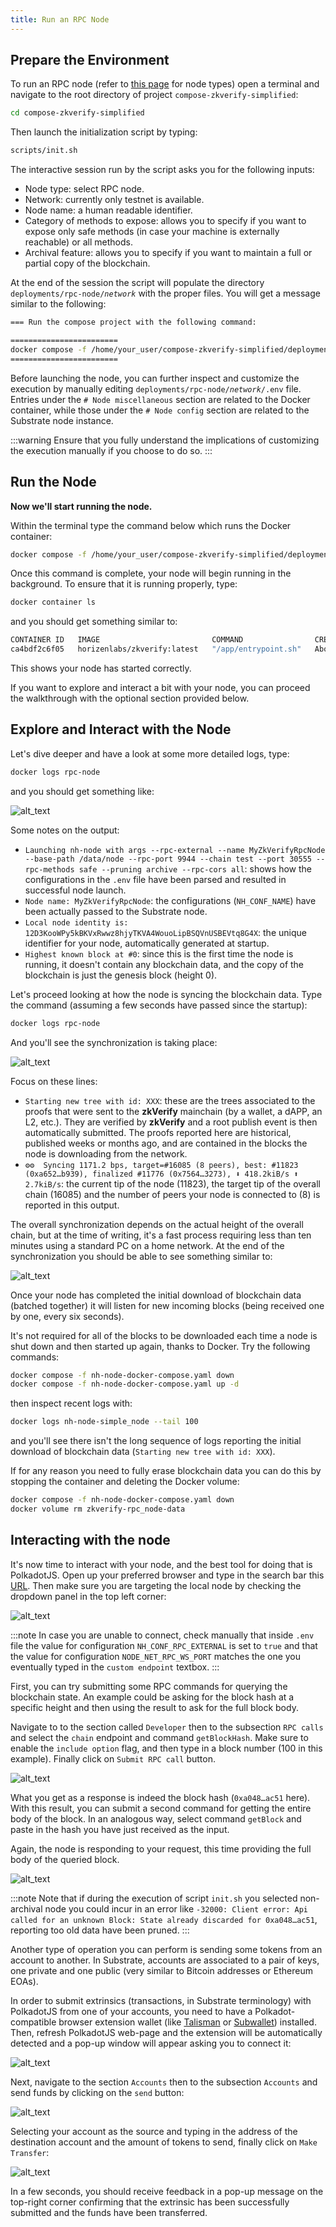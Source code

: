 ```yaml
---
title: Run an RPC Node
---
```


## Prepare the Environment

To run an RPC node (refer to [this page](../01-getting_started.md#node-types.md) for node types) open a terminal and navigate to the root directory of project `compose-zkverify-simplified`:

```bash
cd compose-zkverify-simplified
```

Then launch the initialization script by typing:

```bash
scripts/init.sh
```

The interactive session run by the script asks you for the following inputs:

- Node type: select RPC node.
- Network: currently only testnet is available.
- Node name: a human readable identifier.
- Category of methods to expose: allows you to specify if you want to expose only safe methods (in case your machine is externally reachable) or all methods.
- Archival feature: allows you to specify if you want to maintain a full or partial copy of the blockchain.

At the end of the session the script will populate the directory `deployments/rpc-node/`*`network`* with the proper files.  You will get a message similar to the following:

```bash
=== Run the compose project with the following command:

========================
docker compose -f /home/your_user/compose-zkverify-simplified/deployments/rpc-node/testnet/docker-compose.yml up -d
========================
```

Before launching the node, you can further inspect and customize the execution by manually editing `deployments/rpc-node/`*`network`*`/.env` file. Entries under the `# Node miscellaneous` section are related to the Docker container, while those under the `# Node config` section are related to the Substrate node instance.

:::warning
Ensure that you fully understand the implications of customizing the execution manually if you choose to do so.
:::

## Run the Node

**Now we'll start running the node.**

Within the terminal type the command below which runs the Docker container:

```bash
docker compose -f /home/your_user/compose-zkverify-simplified/deployments/rpc-node/testnet/docker-compose.yml up -d
```

Once this command is complete, your node will begin running in the background. To ensure that it is running properly, type:

```bash
docker container ls
```

and you should get something similar to:

```bash
CONTAINER ID   IMAGE                         COMMAND                CREATED              STATUS              NAMES
ca4bdf2c6f05   horizenlabs/zkverify:latest   "/app/entrypoint.sh"   About a minute ago   Up About a minute   rpc-node
```

This shows your node has started correctly.

If you want to explore and interact a bit with your node, you can proceed the walkthrough with the optional section provided below.

## Explore and Interact with the Node

Let's dive deeper and have a look at some more detailed logs, type:

```bash
docker logs rpc-node
```

and you should get something like:

![alt_text](./img/node_start.png)

Some notes on the output:

- `Launching nh-node with args --rpc-external --name MyZkVerifyRpcNode --base-path /data/node --rpc-port 9944 --chain test --port 30555 --rpc-methods safe --pruning archive --rpc-cors all`: shows how the configurations in the `.env` file have been parsed and resulted in successful node launch.
- `Node name: MyZkVerifyRpcNode`: the configurations (`NH_CONF_NAME`) have been actually passed to the Substrate node.
- `Local node identity is: 12D3KooWPy5kBKVxRwwz8hjyTKVA4WouoLipBSQVnUSBEVtq8G4X`: the unique identifier for your node, automatically generated at startup.
- `Highest known block at #0`: since this is the first time the node is running, it doesn't contain any blockchain data, and the copy of the blockchain is just the genesis block (height 0).

Let's proceed looking at how the node is syncing the blockchain data. Type the command (assuming a few seconds have passed since the startup):

```bash
docker logs rpc-node
```

And you'll see the synchronization is taking place:

![alt_text](./img/node_syncing.png)

Focus on these lines:

- `Starting new tree with id: XXX`: these are the trees associated to the proofs that were sent to the **zkVerify** mainchain (by a wallet, a dAPP, an L2, etc.). They are verified by **zkVerify** and a root publish event is then automatically submitted. The proofs reported here are historical, published weeks or months ago, and are contained in the blocks the node is downloading from the network.
- `⚙⚙️  Syncing 1171.2 bps, target=#16085 (8 peers), best: #11823 (0xa652…b939), finalized #11776 (0x7564…3273), ⬇ 418.2kiB/s ⬆ 2.7kiB/s`: the current tip of the node (11823), the target tip of the overall chain (16085) and the number of peers your node is connected to (8) is reported in this output.

The overall synchronization depends on the actual height of the overall chain, but at the time of writing, it's a fast process requiring less than ten minutes using a standard PC on a home network. At the end of the synchronization you should be able to see something similar to:

![alt_text](./img/node_synced.png)

Once your node has completed the initial download of blockchain data (batched together) it will listen for new incoming blocks (being received one by one, every six seconds).

It's not required for all of the blocks to be downloaded each time a node is shut down and then started up again, thanks to Docker.  Try the following commands:

```bash
docker compose -f nh-node-docker-compose.yaml down
docker compose -f nh-node-docker-compose.yaml up -d
```

then inspect recent logs with:

```bash
docker logs nh-node-simple_node --tail 100
```

and you'll see there isn't the long sequence of logs reporting the initial download of blockchain data (`Starting new tree with id: XXX`).

If for any reason you need to fully erase blockchain data you can do this by stopping the container and deleting the Docker volume:

```bash
docker compose -f nh-node-docker-compose.yaml down
docker volume rm zkverify-rpc_node-data
```

## Interacting with the node

It's now time to interact with your node, and the best tool for doing that is PolkadotJS. Open up your preferred browser and type in the search bar this [URL](https://polkadot.js.org/apps/#/explorer). Then make sure you are targeting the local node by checking the dropdown panel in the top left corner:

![alt_text](./img/polkadotjs_check_network.png)

:::note
In case you are unable to connect, check manually that inside `.env` file the value for configuration `NH_CONF_RPC_EXTERNAL` is set to `true` and that the value for configuration `NODE_NET_RPC_WS_PORT` matches the one you eventually typed in the `custom endpoint` textbox.
:::

First, you can try submitting some RPC commands for querying the blockchain state. An example could be asking for the block hash at a specific height and then using the result to ask for the full block body.

Navigate to to the section called `Developer` then to the subsection `RPC calls` and select the `chain` endpoint and command `getBlockHash`. Make sure to enable the `include option` flag, and then type in a block number (100 in this example).  Finally click on `Submit RPC call` button.

![alt_text](./img/polkadotjs_query_block_hash.png)

What you get as a response is indeed the block hash (`0xa048…ac51` here).  With this result, you can submit a second command for getting the entire body of the block. In an analogous way, select command `getBlock` and paste in the hash you have just received as the input.

Again, the node is responding to your request, this time providing the full body of the queried block.

![alt_text](./img/polkadotjs_query_block.png)

:::note
Note that if during the execution of script `init.sh` you selected non-archival node you could incur in an error like `-32000: Client error: Api called for an unknown Block: State already discarded for 0xa048…ac51`, reporting too old data have been pruned.
:::

Another type of operation you can perform is sending some tokens from an account to another.  In Substrate, accounts are associated to a pair of keys, one private and one public (very similar to Bitcoin addresses or Ethereum EOAs).

In order to submit extrinsics (transactions, in Substrate terminology) with PolkadotJS from one of your accounts, you need to have a Polkadot-compatible browser extension wallet (like [Talisman](https://docs.zkverify.io/tutorials/connect-a-wallet#using-talisman) or [Subwallet](https://docs.zkverify.io/tutorials/connect-a-wallet#using-talisman)) installed. Then, refresh PolkadotJS web-page and the extension will be automatically detected and a pop-up window will appear asking you to connect it:

![alt_text](./img/talisman_connect.png)

Next, navigate to the section `Accounts` then to the subsection `Accounts` and send funds by clicking on the `send` button:

![alt_text](./img/polkadotjs_send_tokens.png)

Selecting your account as the source and typing in the address of the destination account and the amount of tokens to send, finally click on `Make Transfer`:

![alt_text](./img/polkadotjs_send_tokens_s1.png)

In a few seconds, you should receive feedback in a pop-up message on the top-right corner confirming that the extrinsic has been successfully submitted and the funds have been transferred.

